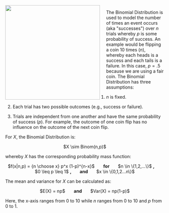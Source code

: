 <img src="http://winetastingguy.com/wp-content/uploads/2008/08/coin-flip.jpg" width="300" height="300" align="left" style="margin-right: 20px;"> 

The Binomial Distribution is used to model the number of times an event occurs (aka "successes") over $n$ trials whereby $p$ is some probability of success. An example would be flipping a coin 10 times ($n$), whereby each heads is a success and each tails is a failure. In this case, $p=.5$ because we are using a fair coin. The Binomial Distribution has three assumptions:

1) $n$ is fixed.

2) Each trial has two possible outcomes (e.g., success or failure).

3) Trials are independent from one another and have the same probability of success ($p$). For example, the outcome of one coin flip has no influence on the outcome of the next coin flip.

For $X$, the Binomial Distribution is:

<center> $X \sim Binom(n,p)$</center>

whereby $X$ has the corresponding probability mass function:

<center>$f(x|n,p) = {n \choose x} p^x (1-p)^{n-x}$ &nbsp;&nbsp;&nbsp;&nbsp;&nbsp; <b> for </b> &nbsp;&nbsp;&nbsp;&nbsp;&nbsp; $n \in \{1,2,...\}$ <b>, </b> &nbsp;&nbsp;&nbsp;&nbsp;&nbsp; $0 \leq p \leq 1$ <b>, </b> &nbsp;&nbsp;&nbsp;&nbsp;&nbsp; <b> and </b> &nbsp;&nbsp;&nbsp;&nbsp;&nbsp; $x \in \{0,1,2...n\}$ </center>

The mean and variance for $X$ can be calculated as:

<center> $E(X) = np$ &nbsp;&nbsp;&nbsp;&nbsp;&nbsp; <b> and </b> &nbsp;&nbsp;&nbsp;&nbsp;&nbsp; $Var(X) = np(1-p)$ </center>

Here, the x-axis ranges from 0 to 10 while $n$ ranges from 0 to 10 and $p$ from 0 to 1.
